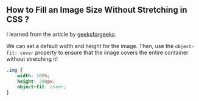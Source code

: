 ## How to Fill an Image Size Without Stretching in CSS ?

I learned from the article by [geeksforgeeks](https://www.geeksforgeeks.org/how-to-fill-an-image-size-without-stretching-in-css/).

We can set a default width and height for the image. Then, use the `object-fit: cover` property to ensure that the image covers the entire container without stretching it!

```css
.img {
    width: 100%;
    height: 200px;
    object-fit: cover;
}
```

